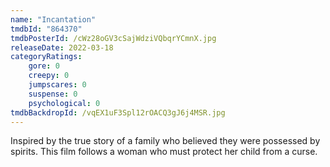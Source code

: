 ```yaml
---
name: "Incantation"
tmdbId: "864370"
tmdbPosterId: /cWz28oGV3cSajWdziVQbqrYCmnX.jpg
releaseDate: 2022-03-18
categoryRatings:
    gore: 0
    creepy: 0
    jumpscares: 0
    suspense: 0
    psychological: 0
tmdbBackdropId: /vqEX1uF3Spl12rOACQ3gJ6j4MSR.jpg
---
```

Inspired by the true story of a family who believed they were possessed by spirits. This film follows a woman who must protect her child from a curse.
